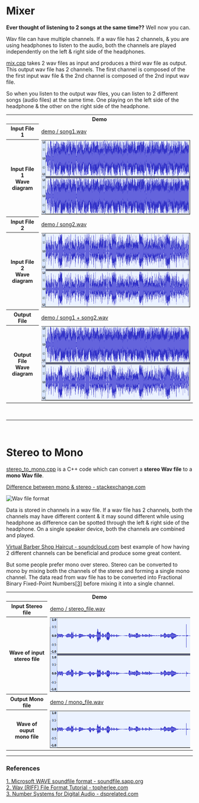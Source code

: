 # Mixer

**Ever thought of listening to 2 songs at the same time??** Well now you can.

Wav file can have multiple channels. If a wav file has 2 channels, & you are using headphones to listen to the audio, both the channels are played independently on the left & right side of the headphones.

[mix.cpp](https://github.com/ashwek/Mixer/blob/master/mix.cpp) takes 2 wav files as input and produces a third wav file as output. This output wav file has 2 channels. The first channel is composed of the the first input wav file & the 2nd channel is composed of the 2nd input wav file.

So when you listen to the output wav files, you can listen to 2 different songs (audio files) at the same time. One playing on the left side of the headphone & the other on the right side of the headphone.

<table>
  <tr>
    <th colspan="2">Demo</th>
  </tr>
  <tr>
    <th>Input File 1</th>
    <td><a href="https://github.com/ashwek/Mixer/blob/master/demo/song1.wav">demo / song1.wav</a></td>
  </tr>
  <tr>
    <th>Input File 1<br />Wave diagram</th>
    <td><img src="https://raw.githubusercontent.com/ashwek/Mixer/master/demo/song1%20-%20wave.png" height="200" /></td>
  </tr>
  <tr>
    <th>Input File 2</th>
    <td><a href="https://github.com/ashwek/Mixer/blob/master/demo/song2.wav">demo / song2.wav</a></td>
  </tr>
  <tr>
    <th>Input File 2<br />Wave diagram</th>
    <td><img src="https://raw.githubusercontent.com/ashwek/Mixer/master/demo/song2%20-%20wave.png" height="200" /></td>
  </tr>
  <tr>
    <th>Output File</th>
    <td><a href="https://github.com/ashwek/Mixer/blob/master/demo/song1%20%2B%20song2.wav">demo / song1 + song2.wav</a></td>
  </tr>
  <tr>
    <th>Output File<br />Wave diagram</th>
    <td><img src="https://raw.githubusercontent.com/ashwek/Mixer/master/demo/song1%20%2B%20song2%20-%20wave.png" height="200" /></td>
  </tr>
</table>
<br />

----
<br />  

# Stereo to Mono

[stereo_to_mono.cpp](https://github.com/ashwek/Mixer/blob/master/stereo_to_mono.cpp) is a C++ code which can convert a **stereo Wav file** to a **mono Wav file**.

[Difference between mono & stereo - stackexchange.com](https://music.stackexchange.com/questions/24631/what-is-the-difference-between-mono-and-stereo/24635)

![Wav file format](http://soundfile.sapp.org/doc/WaveFormat/xwav-sound-format.gif.pagespeed.ic.tIS-Bqb8Y1.png)

Data is stored in channels in a wav file. If a wav file has 2 channels, both the channels may have different content & it may sound different while using headphone as difference can be spotted through the left & right side of the headphone. On a single speaker device, both the channels are combined and played.

[Virtual Barber Shop Haircut - soundcloud.com](https://soundcloud.com/tmayne/virtual-haircut) best example of how having 2 different channels can be beneficial and produce some great content.

But some people prefer mono over stereo. Stereo can be converted to mono by mixing both the channels of the stereo and forming a single mono channel. The data read from wav file has to be converted into Fractional Binary Fixed-Point Numbers[\[3\]](#3) before mixing it into a single channel.

<table>
  <tr>
    <th colspan="2">Demo</th>
  </tr>
  <tr>
    <th>Input Stereo file</th>
    <td><a href="https://github.com/ashwek/Mixer/blob/master/demo/stereo_file.wav">demo / stereo_file.wav</a></td>
  </tr>
  <tr>
    <th>Wave of input<br />stereo file</th>
    <td><img src="https://raw.githubusercontent.com/ashwek/Mixer/master/demo/stereo_wave.png" height="200" /></td>
  </tr>
  <tr>
    <th>Output Mono file</th>
    <td><a href="https://github.com/ashwek/Mixer/blob/master/demo/mono_file.wav">demo / mono_file.wav</a></td>
  </tr>
  <tr>
    <th>Wave of ouput<br />mono file</th>
    <td><img src="https://raw.githubusercontent.com/ashwek/Mixer/master/demo/mono_wave.png" height="100" /></td>
  </tr>
</table>

----

### References

<a name="1" />[1. Microsoft WAVE soundfile format - soundfile.sapp.org](http://soundfile.sapp.org/doc/WaveFormat/)<br />
<a name="2" />[2. Wav (RIFF) File Format Tutorial - topherlee.com](http://www.topherlee.com/software/pcm-tut-wavformat.html)<br />
<a name="3" />[3. Number Systems for Digital Audio - dsprelated.com](https://www.dsprelated.com/freebooks/mdft/Number_Systems_Digital_Audio.html)<br />
